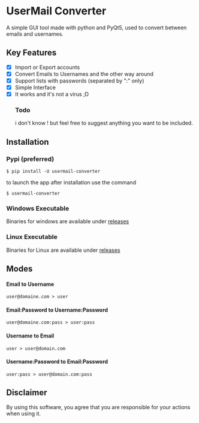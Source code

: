 # UserMail Converter

A simple GUI tool made with python and PyQt5, used to convert between emails and usernames.

## Key Features
- [x] Import or Export accounts
- [x] Convert Emails to Usernames and the other way around
- [x] Support lists with passwords (separated by ":" only)
- [x] Simple Interface
- [x] It works and it's not a virus ;D
	### Todo
	i don't know ! but feel free to suggest anything you want to be included.

## Installation
### Pypi (preferred)
	$ pip install -U usermail-converter
to launch the app after installation use the command 

    $ usermail-converter

### Windows Executable
Binaries for windows are available under [releases](https://github.com/ThamiMemel/UserMail_Converter/releases)
### Linux Executable
Binaries for Linux  are available under [releases](https://github.com/ThamiMemel/UserMail_Converter/releases)
## Modes
#### Email to Username 
	user@domaine.com > user
#### Email:Password to Username:Password
	user@domaine.com:pass > user:pass
#### Username to Email
	user > user@domain.com
#### Username:Password to Email:Password
	user:pass > user@domain.com:pass
## Disclaimer
By using this software, you agree that you are responsible for your actions when using it.

